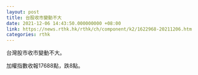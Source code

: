```yaml
---
layout: post
title: 台股收市變動不大
date: 2021-12-06 14:43:50.000000000 +08:00
link: https://news.rthk.hk/rthk/ch/component/k2/1622968-20211206.htm
categories: rthk
---
```


台灣股市收市變動不大。

加權指數收報17688點，跌8點。
